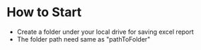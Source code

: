 # How to Start
- Create a folder under your local drive for saving excel report
- The folder path need same as "pathToFolder"

